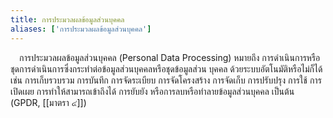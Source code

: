 ```yaml
---
title: การประมวลผลข้อมูลส่วนบุคคล
aliases: ['การประมวลผลข้อมูลส่วนบุคคล']
---
```


&emsp;การประมวลผลข้อมูลส่วนบุคคล (Personal Data Processing)
หมายถึง
การดำเนินการหรือชุดการดำเนินการซึ่งกระทำต่อข้อมูลส่วนบุคคลหรือชุดข้อมูลส่วน
บุคคล ด้วยระบบอัตโนมัติหรือไม่ก็ได้ เช่น การเก็บรวบรวม การบันทึก
การจัดระเบียบ การจัดโครงสร้าง การจัดเก็บ การปรับปรุง การใช้ การเปิดเผย
การทำให้สามารถเข้าถึงได้ การยับยัง หรือการลบหรือทำลายข้อมูลส่วนบุคคล
เป็นต้น (GPDR, [[มาตรา ๔]])